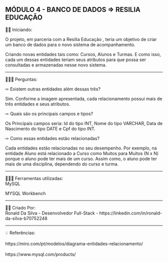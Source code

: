 ## MÓDULO 4 - BANCO DE DADOS => RESILIA EDUCAÇÃO 
                                                     
 👨‍💻 Iniciando: 

O projeto, em parceria com a Resilia Educação , teria um objetivo de criar um banco de dados para o novo sistema de acompanhamento.

Criando novas entidades tais como: Cursos, Alunos e Turmas. E como isso, cada um dessas entidades teriam seus atributos para que possa ser consultadas e armazenadas nesse novo sistema. 
<hr>

 🙋🏻‍♂️ Perguntas:

⇨ Existem outras entidades além dessas três?

Sim. Conforme a imagem apresentada, cada relacionamento possui mais de três entidades e seus atributos.

⇨ Quais são os principais campos e tipos?

Os Principais campos seria: Id do tipo INT, Nome do tipo VARCHAR, Data de Nascimento do tipo DATE e Cpf do tipo INT.

⇨ Como essas entidades estão relacionadas?

Cada entidades estão relacionadas no seu desempenho. Por exemplo, na entidade Aluno está relacionado a Curso como Muitos para Muitos (N x N) porque o aluno pode ter mais de um curso. Assim como, o aluno pode ter mais de uma disciplina, dependendo do curso e turma.

<hr>
🧑🏻‍🔧 Ferramentas utilizadas: <br>
MySQL

MYSQL Workbench
<hr>
✍🏽 Criado Por: <br>
Ronald Da Silva - Desenvolvedor Full-Stack - https://linkedin.com/in/ronald-da-silva-b70752248
<hr>
💡 Referências: <br><br>
https://miro.com/pt/modelos/diagrama-entidades-relacionamento/ <br><br>
https://www.mysql.com/products/
